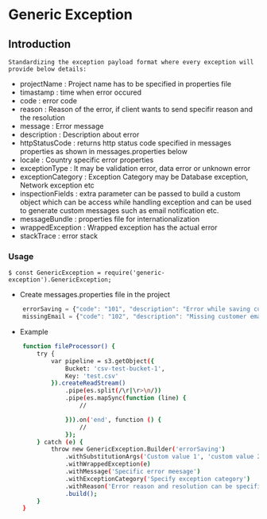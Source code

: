# Generic Exception

## Introduction
    Standardizing the exception payload format where every exception will provide below details:

-	projectName : Project name has to be specified in properties file
-	timastamp : time when error occured
-	code : error code
-	reason : Reason of the error, if client wants to send specifir reason and the resolution
-	message : Error message
-	description : Description about error
-	httpStatusCode : returns http status code specified in messages properties as shown in messages.properties below
-	locale : Country specific error properties
-	exceptionType : It may be validation error, data error or unknown error
-	exceptionCategory : Exception Category may be Database exception, Network exception etc
-	inspectionFields : extra parameter can be passed to build a custom object which can be access while handling exception and       can be used to generate custom messages such as email notification etc.
-	messageBundle : properties file for internationalization 
-	wrappedException : Wrapped exception has the actual error 
-	stackTrace : error stack


### Usage

    $ const GenericException = require('generic-exception').GenericException;


- Create messages.properties file in the project 

```js
    errorSaving = {"code": "101", "description": "Error while saving customer {0}", "httpStatusCode":"500"}
    missingEmail = {"code": "102", "description": "Missing customer email", "httpStatusCode":"400"}
```
- Example
```sh
    function fileProcessor() {
        try {
            var pipeline = s3.getObject({
                Bucket: 'csv-test-bucket-1',
                Key: 'test.csv'
            }).createReadStream()
                .pipe(es.split(/\r|\r>\n/))
                .pipe(es.mapSync(function (line) {
                    //

                })).on('end', function () {
                    // 
                });
        } catch (e) {
            throw new GenericException.Builder('errorSaving')
                .withSubstitutionArgs('Custom value 1', 'custom value 2', '...etc')
                .withWrappedException(e)
                .withMessage('Specific error meesage')
                .withExceptionCategory('Specify exception category')
                .withReason('Error reason and resolution can be specified')
                .build();
        }
    }
```


